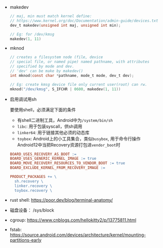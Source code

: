 - makedev
  ```c
  // maj, min must match kernel define:
  // https://www.kernel.org/doc/Documentation/admin-guide/devices.txt
  dev_t makedev(unsigned int maj, unsigned int min);
  
  // Eg: for /dev/kmsg
  makedev(1, 11)
  ```

- mknod
  ```c
  // creates a filesystem node (file, device
  // special file, or named pipe) named pathname, with attributes
  // specified by mode and dev.
  // 'dev' can be make by makedev()
  int mknod(const char *pathname, mode_t mode, dev_t dev);

  // Eg: create kmsg device file only current user(root) can rw.
  mknod("/dev/kmsg", S_IFCHR | 0600, makedev(1, 11))
  ```

- 启用调试用sh

  要使用shell，必须满足下面的条件
  - 有shell二进制工具，Android中为`/system/bin/sh`
  - `libc`: 用于包装syscall，供sh调用
  - `linker64`: 用于链接其他必须的动态库
  - `toybox`: Android上的小工具集合，类似`busybox`, 用于命令行操作
  Android12中当把Recovery资源打包进`vendor_boot`时
  ```MakeFile
  BOARD_USES_RECOVERY_AS_BOOT :=
  BOARD_USES_GENERIC_KERNEL_IMAGE := true
  BOARD_MOVE_RECOVERY_RESOURCES_TO_VENDOR_BOOT := true
  BOARD_EXCLUDE_KERNEL_FROM_RECOVERY_IMAGE :=

  PRODUCT_PACKAGES += \
    sh.recovery \
    linker.recovery \
    toybox.recovery \
  ```
- rust shell: https://poor.dev/blog/terminal-anatomy/
- 磁盘设备： /sys/block
- cgroup: https://www.cnblogs.com/hellokitty2/p/13775811.html
- fstab: https://source.android.com/devices/architecture/kernel/mounting-partitions-early